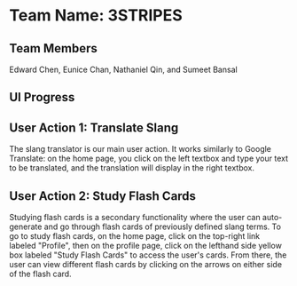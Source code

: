 # Team Name: 3STRIPES

## Team Members
Edward Chen, Eunice Chan, Nathaniel Qin, and Sumeet Bansal

## UI Progress

## User Action 1: Translate Slang
The slang translator is our main user action. It works similarly to Google Translate: on the home page, you click on the left textbox and type your text to be translated, and the translation will display in the right textbox.

## User Action 2: Study Flash Cards
Studying flash cards is a secondary functionality where the user can auto-generate and go through flash cards of previously defined slang terms. To go to study flash cards, on the home page, click on the top-right link labeled "Profile", then on the profile page, click on the lefthand side yellow box labeled "Study Flash Cards" to access the user's cards. From there, the user can view different flash cards by clicking on the arrows on either side of the flash card.
